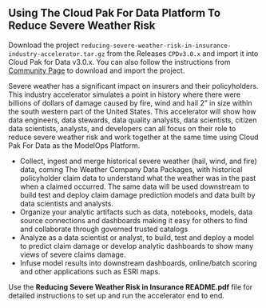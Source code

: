 ## Using The Cloud Pak For Data Platform To Reduce Severe Weather Risk
Download the project `reducing-severe-weather-risk-in-insurance-industry-accelerator.tar.gz` from the Releases `CPDv3.0.x` and import it into Cloud Pak for Data v3.0.x. You can also follow the instructions from [Community Page](https://community.ibm.com/community/user/cloudpakfordata/viewdocument/reducing-severe-weather-risk) to download and import the project.

Severe weather has a significant impact on insurers and their policyholders. This industry accelerator
simulates a point in history where there were billions of dollars of damage caused by fire, wind and hail
2” in size within the south western part of the United States. This accelerator will show how data
engineers, data stewards, data quality analysts, data scientists, citizen data scientists, analysts, and
developers can all focus on their role to reduce severe weather risk and work together at the same time
using Cloud Pak For Data as the ModelOps Platform.


- Collect, ingest and merge historical severe weather (hail, wind, and fire) data, coming The Weather Company Data
    Packages, with historical policyholder claim data to understand what the weather was in the past when a claimed
    occurred. The same data will be used downstream to build test and deploy claim damage prediction models and
    data built by data scientists and analysts.
- Organize your analytic artifacts such as data, notebooks, models, data source connections and
    dashboards making it easy for others to find and collaborate through governed trusted catalogs
- Analyze as a data scientist or analyst, to build, test and deploy a model to predict claim damage or
    develop analytic dashboards to show many views of severe claims damage.
- Infuse model results into downstream dashboards, online/batch scoring and other applications
    such as ESRI maps.
    
Use the **Reducing Severe Weather Risk in Insurance README.pdf** file for detailed instructions to set up and run the accelerator end to end.
 
